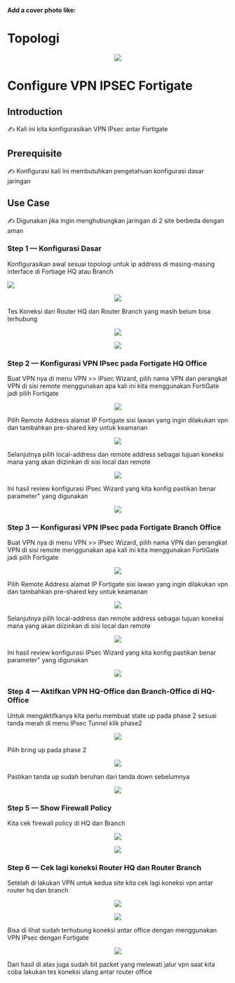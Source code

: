 **Add a cover photo like:**
# Topologi
<p align="center">
  <img src="img/1.png">
</p>

# Configure VPN IPSEC Fortigate

## Introduction

✍️ Kali ini kita konfigurasikan VPN IPsec antar Fortigate

## Prerequisite

✍️ Konfigurasi kali ini membutuhkan pengetahuan konfigurasi dasar jaringan

## Use Case

✍️ Digunakan jika ingin menghubungkan jaringan di 2 site berbeda dengan aman



### Step 1 — Konfigurasi Dasar
Konfigurasikan awal sesuai topologi untuk ip address di masing-masing interface di Fortiage HQ atau Branch

<p align="left">
  <img src="img/2.png">
</p>

<p align="center">
  <img src="img/3.png">
</p>

Tes Koneksi dari Router HQ dan Router Branch yang masih belum bisa terhubung

<p align="center">
  <img src="img/4.png">
</p>

<p align="center">
  <img src="img/5.png">
</p>

### Step 2 — Konfigurasi VPN IPsec pada Fortigate HQ Office
Buat VPN nya di menu VPN >> IPsec Wizard, pilih nama VPN dan perangkat VPN di sisi remote menggunakan apa kali ini kita menggunakan FortiGate jadi pilih Fortigate
<p align="center">
  <img src="img/6.png">
</p>

Pilih Remote Address alamat IP Fortigate sisi lawan yang ingin dilakukan vpn dan tambahkan pre-shared key untuk keamanan
<p align="center">
  <img src="img/7.png">
</p>

Selanjutnya pilih local-address dan remote address sebagai tujuan koneksi mana yang akan diizinkan di sisi local dan remote
<p align="center">
  <img src="img/8.png">
</p>

Ini hasil review konfigurasi IPsec Wizard yang kita konfig pastikan benar parameter" yang digunakan
<p align="center">
  <img src="img/9.png">
</p>


### Step 3 — Konfigurasi VPN IPsec pada Fortigate Branch Office
Buat VPN nya di menu VPN >> IPsec Wizard, pilih nama VPN dan perangkat VPN di sisi remote menggunakan apa kali ini kita menggunakan FortiGate jadi pilih Fortigate
<p align="center">
  <img src="img/10.png">
</p>

Pilih Remote Address alamat IP Fortigate sisi lawan yang ingin dilakukan vpn dan tambahkan pre-shared key untuk keamanan
<p align="center">
  <img src="img/11.png">
</p>

Selanjutnya pilih local-address dan remote address sebagai tujuan koneksi mana yang akan diizinkan di sisi local dan remote
<p align="center">
  <img src="img/12.png">
</p>

Ini hasil review konfigurasi IPsec Wizard yang kita konfig pastikan benar parameter" yang digunakan
<p align="center">
  <img src="img/13.png">
</p>

### Step 4 — Aktifkan VPN HQ-Office dan Branch-Office di HQ-Office
Untuk mengaktifkanya kita perlu membuat state up pada phase 2 sesuai tanda merah di menu IPsec Tunnel klik phase2
<p align="center">
  <img src="img/14.png">
</p>

Pilih bring up pada phase 2 
<p align="center">
  <img src="img/15.png">
</p>

Pastikan tanda up sudah beruhan dari tanda down sebelumnya
<p align="center">
<img src="img/16.png">
</p>

### Step 5 — Show Firewall Policy 
Kita cek firewall policy di HQ dan Branch
<p align="center">
<img src="img/17.png">
</p>

<p align="center">
<img src="img/18.png">
</p>

### Step 6 — Cek lagi koneksi Router HQ dan Router Branch 
Setelah di lakukan VPN untuk kedua site kita cek lagi koneksi vpn antar router hq dan branch
<p align="center">
<img src="img/19.png">
</p>

<p align="center">
<img src="img/20.png">
</p>

Bisa di lihat sudah terhubung koneksi antar office dengan menggunakan VPN IPsec dengan Fortigate

<p align="center">
<img src="img/21.png">
</p>

Dari hasil di atas juga sudah bit packet yang melewati jalur vpn saat kita coba lakukan tes koneksi ulang antar router office
